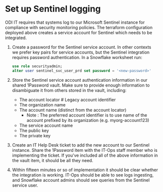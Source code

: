 # Set up Sentinel logging

ODI IT requires that systems log to our Microsoft Sentinel instance
for compliance with security monitoring policies.
The terraform configuration deployed above creates a service account for Sentinel
which needs to be integrated.

1. Create a password for the Sentinel service account.
    In other contexts we prefer key pairs for service accounts, but the Sentinel
    integration requires password authentication. In a Snowflake worksheet run:
    ```sql
    use role securityadmin;
    alter user sentinel_svc_user_prd set password = '<new-password>'
    ```
1. Store the Sentinel service account authentication information in our shared
    1Password vault.
    Make sure to provide enough information to disambiguate it from others stored in the vault,
    including:

    * The account locator # Legacy account identifier
    * The organization name
    * The account name (distinct from the account locator)
      * Note : The preferred account identifier is to use name of the account prefixed by its organization (e.g. myorg-account123)
    * The service account name
    * The public key
    * The private key

1. Create an IT Help Desk ticket to add the new account to our Sentinel instance.
    Share the 1Password item with the IT-Ops staff member who is implementing the ticket.
    If you've included all of the above information in the vault item,
    it should be all they need.
1. Within fifteen minutes or so of implementation it should be clear whether the integration is working.
    IT-Ops should be able to see logs ingesting, and Snowflake account admins should see queries
    from the Sentinel service user.
